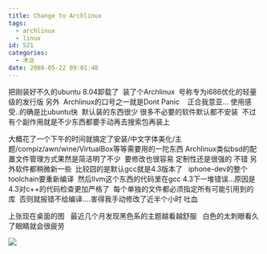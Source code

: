 ```yaml
---
title: Change to Archlinux
tags:
  - archlinux
  - linux
id: 521
categories:
  - 术业
date: 2008-05-22 09:01:40
---
```


把刚装好不久的ubuntu 8.04卸载了&nbsp; 装了个Archlinux&nbsp; 号称专为i686优化的轻量级的发行版
另外&nbsp; Archlinux的口号之一就是Dont Panic&nbsp;&nbsp;&nbsp; 正合我意亚...
使用感受..的确是比ubuntu快&nbsp; 默认装的东西很少 很多不必要的软件默认都不安装&nbsp; 不过有个副作用就是不少东西都要手动再去搜索包再装上

大概花了一个下午的时间就搞定了安装/中文字体美化/主题/compiz/awn/wine/VirtualBox等等需要用的一陀东西
Archlinux类似bsd的配置文件管理方式果然是简洁明了不少&nbsp; 要修改也很容易 定制性还是很强的 不错
另外软件都稍微新一些&nbsp; 比较囧的是默认gcc就是4.3版本了&nbsp;&nbsp; iphone-dev的整个toolchain要重新编译&nbsp; 然后llvm这个东西的代码里在gcc 4.3下一堆错误...原因是4.3对c++的代码检查更加严格了&nbsp; 每个单独的文件都必须指定所有可能引用到的库&nbsp; 否则就报错不给编译....害得我手动修改了近半个小时 吐血

上张现在桌面的图&nbsp;&nbsp; 最近几个月发现黑色系的主题越看越舒服&nbsp;&nbsp; 白色的太刺眼看久了眼睛就会很疲劳

[![](http://photo1.bababian.com/upload11/20080522/1A431A2170882DBEBDAFB12495812E34_500.jpg)](http://www.bababian.com/phoinfo/1A431A2170882DBEBDAFB12495812E34DT)

&nbsp;